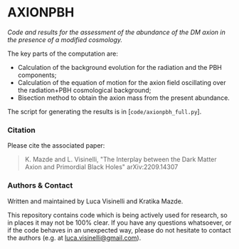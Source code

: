 # AXIONPBH

*Code and results for the assessment of the abundance of the DM axion in the presence of a modified cosmology.*

The key parts of the computation are:
* Calculation of the background evolution for the radiation and the PBH components;
* Calculation of the equation of motion for the axion field oscillating over the radiation+PBH cosmological background;
* Bisection method to obtain the axion mass from the present abundance.

The script for generating the results is in [`code/axionpbh_full.py`].

### Citation

Please cite the associated paper:
> K. Mazde and L. Visinelli, "The Interplay between the Dark Matter Axion and Primordial Black Holes" arXiv:2209.14307

### Authors & Contact

Written and maintained by Luca Visinelli and Kratika Mazde.

This repository contains code which is being actively used for research, so in places it may not be 100% clear. If you have any questions whatsoever, or if the code behaves in an unexpected way, please do not hesitate to contact the authors (e.g. at luca.visinelli@gmail.com).
